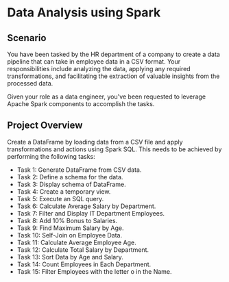 # Data Analysis using Spark
## Scenario
You have been tasked by the HR department of a company to create a data pipeline that can take in employee data in a CSV format. Your responsibilities include analyzing the data, applying any required transformations, and facilitating the extraction of valuable insights from the processed data.

Given your role as a data engineer, you've been requested to leverage Apache Spark components to accomplish the tasks.
## Project Overview
Create a DataFrame by loading data from a CSV file and apply transformations and actions using Spark SQL. This needs to be achieved by performing the following tasks:

- Task 1: Generate DataFrame from CSV data.
- Task 2: Define a schema for the data.
- Task 3: Display schema of DataFrame.
- Task 4: Create a temporary view.
- Task 5: Execute an SQL query.
- Task 6: Calculate Average Salary by Department.
- Task 7: Filter and Display IT Department Employees.
- Task 8: Add 10% Bonus to Salaries.
- Task 9: Find Maximum Salary by Age.
- Task 10: Self-Join on Employee Data.
- Task 11: Calculate Average Employee Age.
- Task 12: Calculate Total Salary by Department.
- Task 13: Sort Data by Age and Salary.
- Task 14: Count Employees in Each Department.
- Task 15: Filter Employees with the letter o in the Name.
